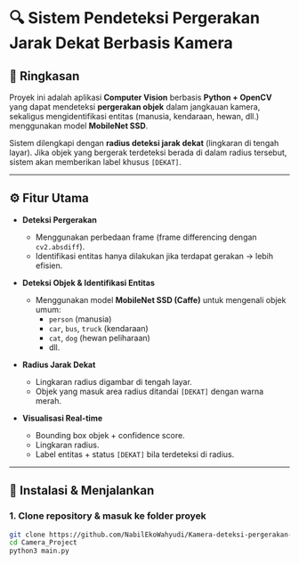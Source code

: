 # 🔍 Sistem Pendeteksi Pergerakan Jarak Dekat Berbasis Kamera

## 📝 Ringkasan
Proyek ini adalah aplikasi **Computer Vision** berbasis **Python + OpenCV** yang dapat mendeteksi **pergerakan objek** dalam jangkauan kamera, sekaligus mengidentifikasi entitas (manusia, kendaraan, hewan, dll.) menggunakan model **MobileNet SSD**.  

Sistem dilengkapi dengan **radius deteksi jarak dekat** (lingkaran di tengah layar). Jika objek yang bergerak terdeteksi berada di dalam radius tersebut, sistem akan memberikan label khusus `[DEKAT]`.  

---

## ⚙️ Fitur Utama
- **Deteksi Pergerakan**  
  - Menggunakan perbedaan frame (frame differencing dengan `cv2.absdiff`).  
  - Identifikasi entitas hanya dilakukan jika terdapat gerakan → lebih efisien.  

- **Deteksi Objek & Identifikasi Entitas**  
  - Menggunakan model **MobileNet SSD (Caffe)** untuk mengenali objek umum:  
    - `person` (manusia)  
    - `car`, `bus`, `truck` (kendaraan)  
    - `cat`, `dog` (hewan peliharaan)  
    - dll.  

- **Radius Jarak Dekat**  
  - Lingkaran radius digambar di tengah layar.  
  - Objek yang masuk area radius ditandai `[DEKAT]` dengan warna merah.  

- **Visualisasi Real-time**  
  - Bounding box objek + confidence score.  
  - Lingkaran radius.  
  - Label entitas + status `[DEKAT]` bila terdeteksi di radius.  

---

## 🚀 Instalasi & Menjalankan
### 1. Clone repository & masuk ke folder proyek
```bash
git clone https://github.com/NabilEkoWahyudi/Kamera-deteksi-pergerakan-jarak-dekat.git
cd Camera_Project
python3 main.py

